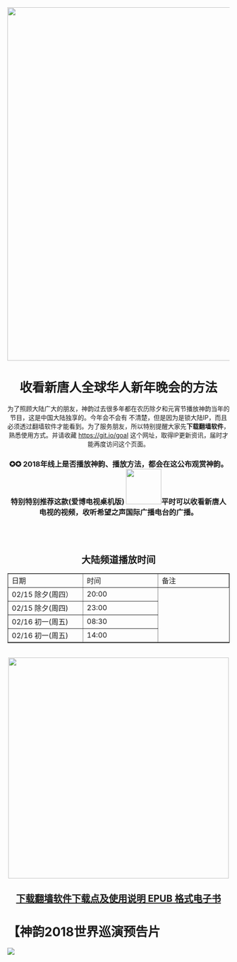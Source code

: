 
 
 
<img src="https://github.com/j168/j688/blob/master/img/19-2.jpg" width="800">
 
 
 <div align="center"><h1>收看新唐人全球华人新年晚会的方法</h1>
	
	
为了照顾大陆广大的朋友，神韵过去很多年都在农历除夕和元宵节播放神韵当年的节目，这是中国大陆独享的。今年会不会有 不清楚，但是因为是锁大陆IP，而且必须透过翻墙软件才能看到。为了服务朋友，所以特别提醒大家先<b>下载翻墙软件</b>，熟悉使用方式。并请收藏 https://git.io/goal 这个网址，取得IP更新资讯，届时才能再度访问这个页面。

<h3>✪✪ 2018年线上是否播放神韵、播放方法，都会在这公布观赏神韵。特别特别推荐这款(爱博电视桌机版)
 <a href="https://github.com/j168/j688/blob/master/fq/Green_iPPOTV.exe?raw=true"><img src="https://github.com/j168/j688/blob/master/menu/ip.jpg" width="80"></a>平时可以收看新唐人电视的视频，收听希望之声国际广播电台的广播。</h3>
  <br><br/>


 <h2 align="center"> 大陆频道播放时间</h2> 

<table border="1" cellspacing="10" cellpadding="3">
	<tr>
		<td width=200;>日期</td>
		<td width=200;>时间</td>
		<td width=200;>备注</td>
	</tr>
	<tr>
		<td>02/15 除夕(周四）</td>
	        <td> 20:00 </td>
	</tr>
	<tr>
		<td> 02/15 除夕(周四) </td>
		<td>  23:00 </td>
	</tr>
	<tr>
		<td> 02/16 初一(周五) </td>
		<td>  08:30 </td>
	</tr>
	<tr>
		<td> 02/16 初一(周五) </td>
		<td>  14:00 </td>
	</tr>
</table></div>

<br/>
<div align="center"><a href="https://github.com/j168/j688/blob/master/sof.md"><img src="https://github.com/j168/j688/blob/master/menu/fang.jpg" width="500" hight="25"></div>


[<div align="center"><h2>下载翻墙软件下载点及使用说明 EPUB 格式电子书</h2></div>](https://github.com/j168/j688/blob/master/ebook/epub/fangqian%20(2).epub?raw=true)

<h1>【神韵2018世界巡演预告片</h1>
<img src="https://github.com/j168/j688/blob/master/menu/show1.jpg">

